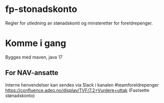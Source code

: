 fp-stonadskonto
================

Regler for utledning av stønadskonti og minsteretter for foreldrepenger.

# Komme i gang

Bygges med maven, java 17

## For NAV-ansatte

Interne henvendelser kan sendes via Slack i kanalen #teamforeldrepenger
https://confluence.adeo.no/display/TVF/7.2+Vurdere+uttak (Fastsette stønadskonto)

